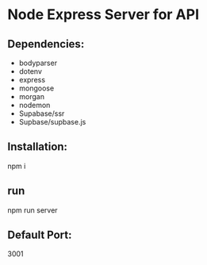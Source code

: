 # Node Express Server for API

## Dependencies:
- bodyparser
- dotenv
- express
- mongoose
- morgan
- nodemon
- Supabase/ssr
- Supbase/supbase.js

## Installation:
npm i

## run
npm run server

## Default Port:
3001

<!---
This Node Express Server is configured as a default setup for creating API calls using the Express framework. It includes essential dependencies for handling various aspects of API development.
-->
